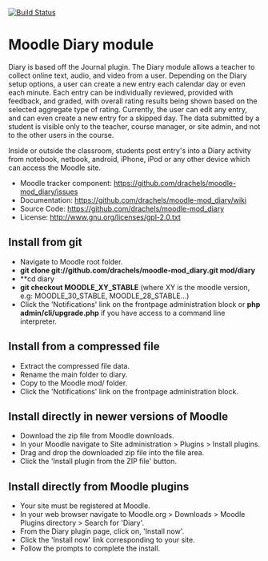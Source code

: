 
[![Build Status](https://travis-ci.org/drachels/moodle-mod_diary.svg?branch=master)](https://travis-ci.org/drachels/moodle-mod_diary)

# Moodle Diary module
Diary is based off the Journal plugin. The Diary module allows a teacher to collect online text, audio, and video from a user. Depending on the Diary setup options, a user can create a new entry each calendar day or even each minute. Each entry can be individually reviewed, provided with feedback, and graded, with overall rating results being shown based on the selected aggregate type of rating. Currently, the user can edit any entry, and can even create a new entry for a skipped day. The data submitted by a student is visible only to the teacher, course manager, or site admin, and not to the other users in the course. 

Inside or outside the classroom, students post entry's into a Diary
activity from notebook, netbook, android, iPhone, iPod or any other device
which can access the Moodle site. 

- Moodle tracker component: https://github.com/drachels/moodle-mod_diary/issues
- Documentation: https://github.com/drachels/moodle-mod_diary/wiki
- Source Code: https://github.com/drachels/moodle-mod_diary
- License: http://www.gnu.org/licenses/gpl-2.0.txt

## Install from git
- Navigate to Moodle root folder.
- **git clone git://github.com/drachels/moodle-mod_diary.git mod/diary**
- **cd diary
- **git checkout MOODLE_XY_STABLE** (where XY is the moodle version, e.g: MOODLE_30_STABLE, MOODLE_28_STABLE...)
- Click the 'Notifications' link on the frontpage administration block or **php admin/cli/upgrade.php** if you have access to a command line interpreter.

## Install from a compressed file
- Extract the compressed file data.
- Rename the main folder to diary.
- Copy to the Moodle mod/ folder.
- Click the 'Notifications' link on the frontpage administration block.

## Install directly in newer versions of Moodle
- Download the zip file from Moodle downloads.
- In your Moodle navigate to Site administration > Plugins > Install plugins.
- Drag and drop the downloaded zip file into the file area.
- Click the 'Install plugin from the ZIP file' button.

## Install directly from Moodle plugins
- Your site must be registered at Moodle.
- In your web browser navigate to Moodle.org > Downloads > Moodle Plugins directory > Search for 'Diary'.
- From the Diary plugin page, click on, 'Install now'.
- Click the 'Install now' link corresponding to your site.
- Follow the prompts to complete the install.
